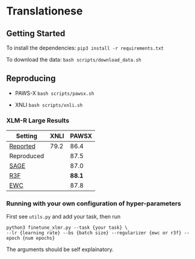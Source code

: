 # Translationese

## Getting Started
To install the dependencies: `pip3 install -r requirements.txt`

To download the data: `bash scripts/download_data.sh`

## Reproducing
- PAWS-X `bash scripts/pawsx.sh` 

- XNLI `bash scripts/xnli.sh`

### XLM-R Large Results 
| Setting | XNLI | PAWSX |
| ------- | ---- | ----- |
| [Reported](https://arxiv.org/abs/1911.02116)| 79.2 | 86.4 |
| Reproduced |  | 87.5 |
| [SAGE](https://openreview.net/pdf?id=cuvga_CiVND) |      | 87.0 |
| [R3F](https://arxiv.org/abs/2008.03156)  |      | **88.1** |
| [EWC](https://arxiv.org/abs/1612.00796)  |      | 87.8|

### Running with your own configuration of hyper-parameters

First see `utils.py` and add your task, then run

```
python3 finetune_xlmr.py --task {your task} \
--lr {learning rate} --bs {batch size} --regularizer {ewc or r3f} --epoch {num epochs}
```

The arguments should be self explainatory.
